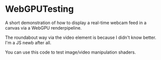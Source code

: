 # WebGPUTesting

A short demonstration of how to display a real-time webcam feed in a canvas via a WebGPU renderpipeline.

The roundabout way via the video element is because I didn't know better. I'm a JS newb after all.

You can use this code to test image/video manipulation shaders.
